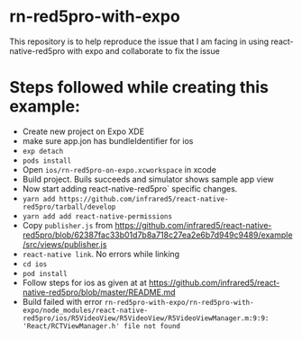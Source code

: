 # rn-red5pro-with-expo
This repository is to help reproduce the issue that I am facing in using react-native-red5pro with expo and collaborate to fix the issue

# Steps followed while creating this example:
* Create new project on Expo XDE
* make sure app.jon has bundleIdentifier for ios
* `exp detach`
* `pods install`
* Open `ios/rn-red5pro-on-expo.xcworkspace` in xcode
* Build project. Buils succeeds and simulator shows sample app view
* Now start adding react-native-red5pro` specific changes.
* `yarn add https://github.com/infrared5/react-native-red5pro/tarball/develop`
* `yarn add add react-native-permissions`
* Copy `publisher.js` from https://github.com/infrared5/react-native-red5pro/blob/62387fac33b01d7b8a718c27ea2e6b7d949c9489/example/src/views/publisher.js
* `react-native link`. No errors while linking
* `cd ios`
* `pod install`
* Follow steps for ios as given at at https://github.com/infrared5/react-native-red5pro/blob/master/README.md
* Build failed with error `rn-red5pro-with-expo/rn-red5pro-with-expo/node_modules/react-native-red5pro/ios/R5VideoView/R5VideoView/R5VideoViewManager.m:9:9: 'React/RCTViewManager.h' file not found`


